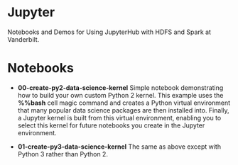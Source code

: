 # Jupyter

Notebooks and Demos for Using JupyterHub with HDFS and Spark at Vanderbilt.

# Notebooks

- **00-create-py2-data-science-kernel** Simple notebook demonstrating how 
to build your own custom Python 2 kernel. This example uses the **%%bash** cell
magic command and creates a Python virtual environment that many popular data
science packages are then installed into. Finally, a Jupyter kernel is built 
from this virtual environment, enabling you to select this kernel for future
notebooks you create in the Jupyter environment.


- **01-create-py3-data-science-kernel** The same as above except with Python 3
rather than Python 2.

